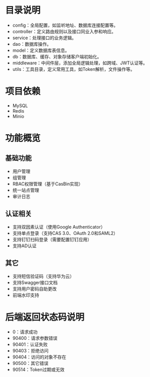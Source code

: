 # 目录说明
* config：全局配置，如监听地址、数据库连接配置等。
* controller：定义路由规则以及接口同业入参和响应。
* service：处理接口的业务逻辑。
* dao：数据库操作。
* model：定义数据库表信息。
* db：数据库、缓存、对象存储客户端初始化。
* middleware：中间件层，添加全局逻辑处理，如跨域、JWT认证等。
* utils：工具目录，定义常用工具，如Token解析，文件操作等。
# 项目依赖
* MySQL
* Redis
* Minio
# 功能概览
## 基础功能
* 用户管理
* 组管理
* RBAC权限管理（基于CasBin实现）
* 统一站点管理
* 审计日志
## 认证相关
* 支持双因素认证（使用Google Authenticator）
* 支持单点登录（支持CAS 3.0、OAuth 2.0和SAML2）
* 支持钉钉扫码登录（需要配置钉钉应用）
* 支持AD认证
## 其它
* 支持短信验证码（支持华为云）
* 支持Swagger接口文档
* 支持用户密码自助更改
* 前端水印支持
# 后端返回状态码说明
* 0：请求成功
* 90400：请求参数错误
* 90401：认证失败
* 90403：拒绝访问
* 90404：访问的对象不存在
* 90500：其它错误
* 90514：Token过期或无效